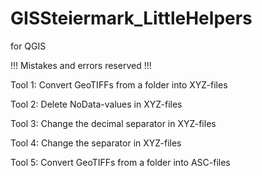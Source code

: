 # GISSteiermark_LittleHelpers
for QGIS

!!! Mistakes and errors reserved !!!

Tool 1: Convert GeoTIFFs from a folder into XYZ-files 

Tool 2: Delete NoData-values in XYZ-files 

Tool 3: Change the decimal separator in XYZ-files

Tool 4: Change the separator in XYZ-files

Tool 5: Convert GeoTIFFs from a folder into ASC-files 
